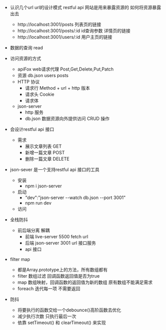 - 认识几个url
  url的设计模式 restful api
  网站是用来暴露资源的 如何将资源暴露出去 
  - http://localhost:3001/posts 列表页的链接
  - http://localhost:3001/posts/:id id查询参数 详情页的链接
  - http://localhost:3001/users/:id 用户主页的链接

- 数据的查询 read
- 访问资源的方式
  - apiFox web请求代理
    Post,Get,Delete,Put,Patch
  - 资源 db.json users posts
  - HTTP 协议
    - 请求行 Method + url + http 版本
    - 请求头 Cookie
    - 请求体 
  - json-server 
    - http 服务
    - db.json 数据资源向外提供访问 CRUD 操作

- 会设计restful api 接口
  - 需求
    - 展示文章列表 GET
    - 新增一篇文章 POST
    - 删除一篇文章 DELETE
      
- json-sever 是一个支持restful api 接口的工具
  - 安装
    - npm i json-server
  - 启动
    - "dev":"json-server --watch db.json --port 3001"
    - npm run dev
  - 访问

- 全栈防抖
  - 前后端分离 解耦
    - 前端 live-server 5500
      fetch url
    - 后端 json-server 3001 
      url 接口服务
    - api 接口

- filter map 
  - 都是Array.prototype上的方法，所有数组都有
  - filter 数组过滤 回调函数返回值是否为true
  - map 数组映射，回调函数的返回值为新的数组 原有数组不能满足需求
  - foreach 迭代每一项 不需要返回

- 防抖
  - 将要执行的函数交给一个debounce()高阶函数去优化
  - 减少执行次数 只执行最后一次
  - 依靠 setTimeout() 和 clearTimeout() 来实现
  
